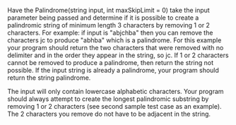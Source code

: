 Have the Palindrome(string input, int maxSkipLimit = 0) take the input parameter being passed and determine if it is possible to create a palindromic string of minimum length 3 characters by removing 1 or 2 characters. For example: if input is "abjchba" then you can remove the characters jc to produce "abhba" which is a palindrome. For this example your program should return the two characters that were removed with no delimiter and in the order they appear in the string, so jc. If 1 or 2 characters cannot be removed to produce a palindrome, then return the string not possible. If the input string is already a palindrome, your program should return the string palindrome.

The input will only contain lowercase alphabetic characters. Your program should always attempt to create the longest palindromic substring by removing 1 or 2 characters (see second sample test case as an example). The 2 characters you remove do not have to be adjacent in the string.